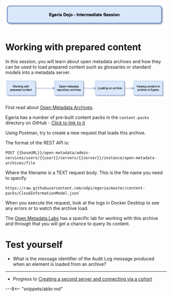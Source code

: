<!-- SPDX-License-Identifier: CC-BY-4.0 -->
<!-- Copyright Contributors to the ODPi Egeria project 2020. -->

![Blue - Intermediate sessions](egeria-dojo-session-coding-blue-intermediate-session.png)

# Working with prepared content

In this session, you will learn about open metadata archives and how they can be used to
load prepared content such as glossaries or standard models into a metadata server.

![Archives Content](egeria-dojo-day-1-3-2-3-working-with-archives.png)

First read about [Open Metadata Archives](../../education).

Egeria has a number of pre-built content packs in the `content-packs` directory on
GitHub - [Click to link to it](https://github.com/odpi/egeria/tree/master/content-packs)

Using Postman, try to create a new request that loads this archive.

The format of the REST API is:

```
POST {{baseURL}}/open-metadata/admin-services/users/{{user}}/servers/{{server}}/instance/open-metadata-archives/file
```
Where the filename is a TEXT request body.  This is the file name you need to specify
```
https://raw.githubusercontent.com/odpi/egeria/master/content-packs/CloudInformationModel.json`
```
When you execute the request, look at the logs in Docker Desktop to see any errors or to watch the
archive load.

The [Open Metadata Labs](/egeria-docs/education/open-metadata-labs) has a specific lab for working with this archive
and through that you will get a chance to query its content.

# Test yourself

* What is the message identifier of the Audit Log message produced when an element is loaded from an archive?

----
* Progress to [Creating a second server and connecting via a cohort](egeria-dojo-day-1-3-2-4-second-server.md)


---8<-- "snippets/abbr.md"